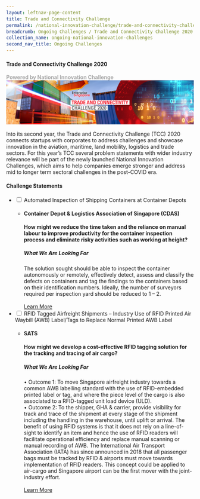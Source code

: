 ```yaml
---
layout: leftnav-page-content
title: Trade and Connectivity Challenge
permalink: /national-innovation-challenge/trade-and-connectivity-challenge-2020
breadcrumb: Ongoing Challenges / Trade and Connectivity Challenge 2020
collection_name: ongoing-national-innovation-challenges
second_nav_title: Ongoing Challenges
---
```

#### Trade and Connectivity Challenge 2020
<font color="#a9a9a9"><b>Powered by National Innovation Challenge</b></font>
[![1](/images/tcc2020_banner.jpg)](http://tradeandconnectivity.innovation-challenge.sg)

Into its second year, the Trade and Connectivity Challenge (TCC) 2020 connects startups with corporates to address challenges and showcase innovation in the aviation, maritime, land mobility, logistics and trade sectors. For this year’s TCC  several problem statements with wider industry relevance will be part of the newly launched National Innovation Challenges, which aims to help companies emerge stronger and address mid to longer term sectoral challenges in the post-COVID era. 

<!-- start of wrapper div -->
<!-- start of first drop down box -->
<div id="wrapper"> 
  <h4> Challenge Statements </h4>
<ul>
  <li>
    <input type="checkbox" id="list-item-1">
    <label for="list-item-1" class="first">Automated Inspection of Shipping Containers at Container Depots</label>
        <ul>
          <li><b><h4>Container Depot & Logistics Association of Singapore (CDAS)</h4>How might we reduce the time taken and the reliance on manual labour to improve productivity for the container inspection process and eliminate risky activities such as working at height?</b>
            <h5>What We Are Looking For</h5>
The solution sought should be able to inspect the container autonomously or remotely, effectively detect, assess and classify the defects on containers and tag the findings to the containers based on their identification numbers. Ideally, the number of surveyors required per inspection yard should be reduced to 1 – 2. 
<br><br>
<a href="http://tradeandconnectivity.innovation-challenge.sg" target="_blank" >Learn More</a>
      </li>
     </ul>
   </li>
<!-- end of first drop down box -->
<!-- start of first drop down box -->
    <li>
    <input type="checkbox" id="list-item-2">
    <label for="list-item-2">RFID Tagged Airfreight Shipments – Industry Use of RFID Printed Air Waybill (AWB) Label/Tags to Replace Normal Printed AWB Label</label>
      <ul>
        <li><b><h4>SATS</h4>
       How might we develop a cost-effective RFID tagging solution for the tracking and tracing of air cargo?</b>
        <h5>What We Are Looking For</h5>
•	Outcome 1: To move Singapore airfreight industry towards a common AWB labelling standard with the use of RFID-embedded printed label or tag, and where the piece level of the cargo is also associated to a RFID-tagged unit load device (ULD).<br>
•	Outcome 2: To the shipper, GHA & carrier, provide visibility for track and trace of the shipment at every stage of the shipment including the handling in the warehouse, until uplift or arrival. The benefit of using RFID systems is that it does not rely on a line-of-sight to identify an item and hence the use of RFID readers will facilitate operational efficiency and replace manual scanning or manual recording of AWB. The International Air Transport Association (IATA) has since announced in 2018 that all passenger bags must be tracked by RFID & airports must move towards implementation of RFID readers. This concept could be applied to air-cargo and Singapore airport can be the first mover with the joint-industry effort.
<br><br>
<a href="http://tradeandconnectivity.innovation-challenge.sg" target="_blank" >Learn More</a>
        </li>
      </ul>
    </li>
<!-- end of second drop down box -->
  </ul>
</div>
<!-- end of wrapper div -->
